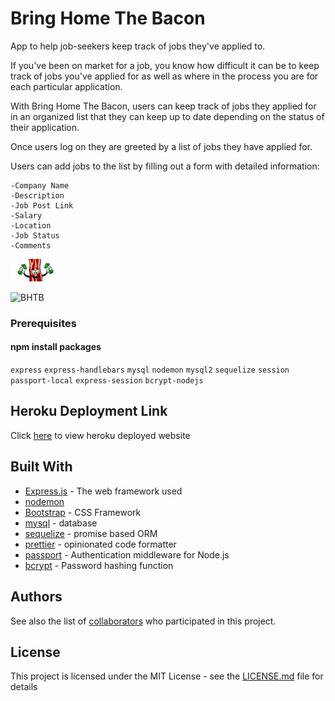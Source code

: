# Bring Home The Bacon

App to help job-seekers keep track of jobs they've applied to.

If you've been on market for a job, you know how difficult it can be to keep track of jobs you've applied for as well as where in the process you are for each particular application.

With Bring Home The Bacon, users can keep track of jobs they applied for in an organized list that they can keep up to date depending on the status of their application.

Once users log on they are greeted by a list of jobs they have applied for.

Users can add jobs to the list by filling out a form with detailed information:

    -Company Name
    -Description
    -Job Post Link
    -Salary
    -Location
    -Job Status
    -Comments

<!-- Add link to index page -->

![BHTB](https://github.com/TJANGEL/Bring-Home-The-Bacon/blob/master/public/img/logo.png)

![BHTB](https://github.com/TJANGEL/Bring-Home-The-Bacon/blob/master/public/img/BHTB_screenshot.png)

### Prerequisites

#### npm install packages

`express`
`express-handlebars`
`mysql`
`nodemon`
`mysql2`
`sequelize`
`session`
`passport-local`
`express-session`
`bcrypt-nodejs`

## Heroku Deployment Link

Click [here](https://secure-woodland-30423.herokuapp.com/) to view heroku deployed website

## Built With

- [Express.js](http://www.dropwizard.io/1.0.2/docs/) - The web framework used
- [nodemon](https://nodemon.io/)
- [Bootstrap](https://getbootstrap.com/) - CSS Framework
- [mysql](https://www.mysql.com/) - database
- [sequelize](http://docs.sequelizejs.com/) - promise based ORM
- [prettier](https://prettier.io/) - opinionated code formatter
- [passport](http://www.passportjs.org/docs/username-password/) - Authentication middleware for Node.js
- [bcrypt](https://www.npmjs.com/package/bcrypt) - Password hashing function

## Authors

See also the list of [collaborators](https://github.com/TJANGEL/Bring-Home-The-Bacon/settings/collaboration) who participated in this project.

## License

This project is licensed under the MIT License - see the [LICENSE.md](LICENSE.md) file for details
